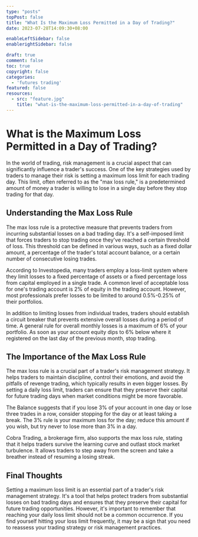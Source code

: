 ```yaml
---
type: "posts"
topPost: false
title: "What Is the Maximum Loss Permitted in a Day of Trading?"
date: 2023-07-28T14:09:30+08:00

enableLeftSidebar: false
enablerightSidebar: false

draft: true
comment: false
toc: true
copyright: false
categories: 
  - 'futures trading'
featured: false
resources: 
  - src: "feature.jpg"
    title: "what-is-the-maximum-loss-permitted-in-a-day-of-trading"
---
```


# What is the Maximum Loss Permitted in a Day of Trading?

In the world of trading, risk management is a crucial aspect that can significantly influence a trader's success. One of the key strategies used by traders to manage their risk is setting a maximum loss limit for each trading day. This limit, often referred to as the "max loss rule," is a predetermined amount of money a trader is willing to lose in a single day before they stop trading for that day.

## Understanding the Max Loss Rule

The max loss rule is a protective measure that prevents traders from incurring substantial losses on a bad trading day. It's a self-imposed limit that forces traders to stop trading once they've reached a certain threshold of loss. This threshold can be defined in various ways, such as a fixed dollar amount, a percentage of the trader's total account balance, or a certain number of consecutive losing trades.

According to Investopedia, many traders employ a loss-limit system where they limit losses to a fixed percentage of assets or a fixed percentage loss from capital employed in a single trade. A common level of acceptable loss for one's trading account is 2% of equity in the trading account. However, most professionals prefer losses to be limited to around 0.5%-0.25% of their portfolios.

In addition to limiting losses from individual trades, traders should establish a circuit breaker that prevents extensive overall losses during a period of time. A general rule for overall monthly losses is a maximum of 6% of your portfolio. As soon as your account equity dips to 6% below where it registered on the last day of the previous month, stop trading.

## The Importance of the Max Loss Rule

The max loss rule is a crucial part of a trader's risk management strategy. It helps traders to maintain discipline, control their emotions, and avoid the pitfalls of revenge trading, which typically results in even bigger losses. By setting a daily loss limit, traders can ensure that they preserve their capital for future trading days when market conditions might be more favorable.

The Balance suggests that if you lose 3% of your account in one day or lose three trades in a row, consider stopping for the day or at least taking a break. The 3% rule is your maximum loss for the day; reduce this amount if you wish, but try never to lose more than 3% in a day.

Cobra Trading, a brokerage firm, also supports the max loss rule, stating that it helps traders survive the learning curve and outlast stock market turbulence. It allows traders to step away from the screen and take a breather instead of resuming a losing streak.

## Final Thoughts

Setting a maximum loss limit is an essential part of a trader's risk management strategy. It's a tool that helps protect traders from substantial losses on bad trading days and ensures that they preserve their capital for future trading opportunities. However, it's important to remember that reaching your daily loss limit should not be a common occurrence. If you find yourself hitting your loss limit frequently, it may be a sign that you need to reassess your trading strategy or risk management practices.
